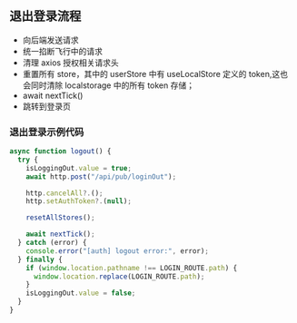## 退出登录流程

- 向后端发送请求
- 统一掐断飞行中的请求
- 清理 axios 授权相关请求头
- 重置所有 store，其中的 userStore 中有 useLocalStore 定义的 token,这也会同时清除 localstorage 中的所有 token 存储；
- await nextTick()
- 跳转到登录页

### 退出登录示例代码

```ts
async function logout() {
  try {
    isLoggingOut.value = true;
    await http.post("/api/pub/loginOut");

    http.cancelAll?.();
    http.setAuthToken?.(null);

    resetAllStores();

    await nextTick();
  } catch (error) {
    console.error("[auth] logout error:", error);
  } finally {
    if (window.location.pathname !== LOGIN_ROUTE.path) {
      window.location.replace(LOGIN_ROUTE.path);
    }
    isLoggingOut.value = false;
  }
}
```
